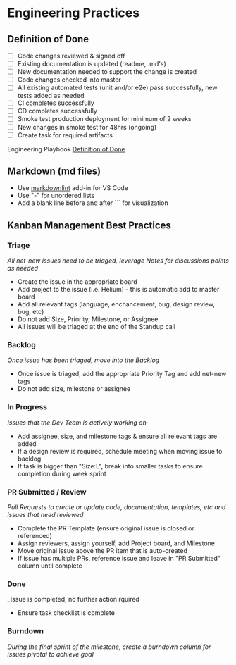 # Engineering Practices

## Definition of Done

- [ ] Code changes reviewed & signed off
- [ ] Existing documentation is updated (readme, .md's)
- [ ] New documentation needed to support the change is created
- [ ] Code changes checked into master
- [ ] All existing automated tests (unit and/or e2e) pass successfully, new tests added as needed
- [ ] CI completes successfully
- [ ] CD completes successfully
- [ ] Smoke test production deployment for minimum of 2 weeks
- [ ] New changes in smoke test for 48hrs (ongoing)
- [ ] Create task for required artifacts

Engineering Playbook [Definition of Done](https://github.com/microsoft/code-with-engineering-playbook/blob/master/team-agreements/definition-of-done/readme.md)

## Markdown (md files)

- Use [markdownlint](https://marketplace.visualstudio.com/items?itemName=DavidAnson.vscode-markdownlint) add-in for VS Code
- Use "-" for unordered lists
- Add a blank line before and after ``` for visualization

## Kanban Management Best Practices

### Triage
_All net-new issues need to be triaged, leverage Notes for discussions points as needed_
- Create the issue in the appropriate board
- Add project to the issue (i.e. Helium) - this is automatic add to master board 
- Add all relevant tags (language, enchancement, bug, design review, bug, etc)
- Do not add Size, Priority, Milestone, or Assignee
- All issues will be triaged at the end of the Standup call

### Backlog
_Once issue has been triaged, move into the Backlog_
- Once issue is triaged, add the appropriate Priority Tag and add net-new tags
- Do not add size, milestone or assignee

### In Progress
_Issues that the Dev Team is actively working on_
- Add assignee, size, and milestone tags & ensure all relevant tags are added
- If a design review is required, schedule meeting when moving issue to backlog
- If task is bigger than "Size:L", break into smaller tasks to ensure completion during week sprint

### PR Submitted / Review
_Pull Requests to create or update code, documentation, templates, etc and issues that need reviewed_
- Complete the PR Template (ensure original issue is closed or referenced)
- Assign reviewers, assign yourself, add Project board, and Milestone
- Move original issue above the PR item that is auto-created
- If issue has multiple PRs, reference issue and leave in "PR Submitted" column until complete

### Done
_Issue is completed, no further action rquired
- Ensure task checklist is complete

### Burndown
_During the final sprint of the milestone, create a burndown column for issues pivotal to achieve goal_

